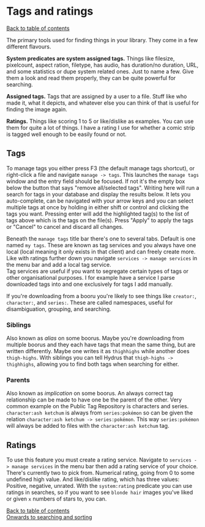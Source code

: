 # Tags and ratings
[Back to table of contents](00_tableOfContents.md)

The primary tools used for finding things in your library. They come in a few different flavours. 

**System predicates are system assigned tags.** Things like filesize, pixelcount, aspect ration, filetype, has audio, has duration/no duration, URL, and some statistics or dupe system related ones. Just to name a few. Give them a look and read them properly, they can be quite powerful for searching.

**Assigned tags.** Tags that are assigned by a user to a file. Stuff like who made it, what it depicts, and whatever else you can think of that is useful for finding the image again.

**Ratings.** Things like scoring 1 to 5 or like/dislike as examples. You can use them for quite a lot of things. I have a rating I use for whether a comic strip is tagged well enough to be easily found or not.

## Tags
To manage tags you either press F3 (the default manage tags shortcut), or right-click a file and navigate `manage -> tags`. This launches the `manage tags` window and the entry field should be focused. If not it's the empty box below the button that says "remove all/selected tags". Writing here will run a search for tags in your database and display the results below. It lets you auto-complete, can be navigated with your arrow keys and you can select multiple tags at once by holding in either shift or control and clicking the tags you want. Pressing enter will add the highlighted tag(s) to the list of tags above which is the tags on the file(s). Press "Apply" to apply the tags or "Cancel" to cancel and discard all changes.

Beneath the `manage tags` title bar there's one to several tabs. Default is one named `my tags`. These are known as tag services and you always have one local (local meaning it only exists in that client) and can freely create more. Like with ratings further down you navigate `services -> manage services` in the menu bar and add a local tag service.  
Tag services are useful if you want to segregate certain types of tags or other organisational purposes. I for example have a service I parse downloaded tags into and one exclusively for tags I add manually.

If you're downloading from a booru you're likely to see things like `creator:`, `character:`, and `series:`. These are called namespaces, useful for disambiguation, grouping, and searching.

### Siblings
Also known as *alias* on some boorus. Maybe you're downloading from multiple boorus and they each have tags that mean the same thing, but are written differently. Maybe one writes it as `thighhighs` while another does `thigh-highs`. With siblings you can tell Hydrus that `thigh-highs -> thighhighs`, allowing you to find both tags when searching for either.

### Parents
Also known as *implication* on some boorus. An always correct tag relationship can be made to have one be the parent of the other. Very common example on the Public Tag Repository is characters and series. `character:ash ketchum` is always from `series:pokémon` so can be given the relation `character:ash ketchum -> series:pokémon`. This way `series:pokémon` will always be added to files with the `character:ash ketchum` tag.

## Ratings
To use this feature you must create a rating service. Navigate to `services -> manage services` in the menu bar then add a rating service of your choice. There's currently two to pick from. Numerical rating, going from 0 to some undefined high value. And like/dislike rating, which has three values: Positive, negative, unrated. With the `system:rating` predicate you can use ratings in searches, so if you want to see `blonde hair` images you've liked or given `x` numbers of stars to, you can.

[Back to table of contents](00_tableOfContents.md)  
[Onwards to searching and sorting](05_searchingAndSorting.md)